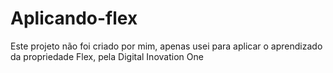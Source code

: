 # Aplicando-flex
Este projeto não foi criado por mim, apenas usei para aplicar o aprendizado da propriedade Flex, pela Digital Inovation One
